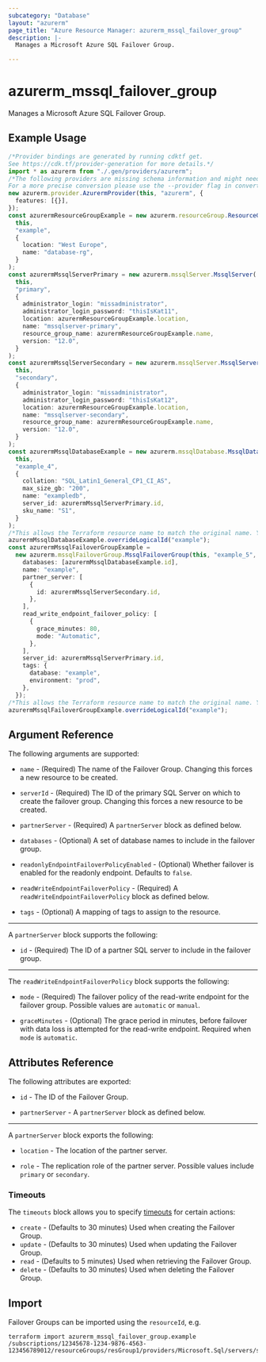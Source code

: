 ```yaml
---
subcategory: "Database"
layout: "azurerm"
page_title: "Azure Resource Manager: azurerm_mssql_failover_group"
description: |-
  Manages a Microsoft Azure SQL Failover Group.

---
```


# azurerm\_mssql\_failover\_group

Manages a Microsoft Azure SQL Failover Group.

## Example Usage

```typescript
/*Provider bindings are generated by running cdktf get.
See https://cdk.tf/provider-generation for more details.*/
import * as azurerm from "./.gen/providers/azurerm";
/*The following providers are missing schema information and might need manual adjustments to synthesize correctly: azurerm.
For a more precise conversion please use the --provider flag in convert.*/
new azurerm.provider.AzurermProvider(this, "azurerm", {
  features: [{}],
});
const azurermResourceGroupExample = new azurerm.resourceGroup.ResourceGroup(
  this,
  "example",
  {
    location: "West Europe",
    name: "database-rg",
  }
);
const azurermMssqlServerPrimary = new azurerm.mssqlServer.MssqlServer(
  this,
  "primary",
  {
    administrator_login: "missadministrator",
    administrator_login_password: "thisIsKat11",
    location: azurermResourceGroupExample.location,
    name: "mssqlserver-primary",
    resource_group_name: azurermResourceGroupExample.name,
    version: "12.0",
  }
);
const azurermMssqlServerSecondary = new azurerm.mssqlServer.MssqlServer(
  this,
  "secondary",
  {
    administrator_login: "missadministrator",
    administrator_login_password: "thisIsKat12",
    location: azurermResourceGroupExample.location,
    name: "mssqlserver-secondary",
    resource_group_name: azurermResourceGroupExample.name,
    version: "12.0",
  }
);
const azurermMssqlDatabaseExample = new azurerm.mssqlDatabase.MssqlDatabase(
  this,
  "example_4",
  {
    collation: "SQL_Latin1_General_CP1_CI_AS",
    max_size_gb: "200",
    name: "exampledb",
    server_id: azurermMssqlServerPrimary.id,
    sku_name: "S1",
  }
);
/*This allows the Terraform resource name to match the original name. You can remove the call if you don't need them to match.*/
azurermMssqlDatabaseExample.overrideLogicalId("example");
const azurermMssqlFailoverGroupExample =
  new azurerm.mssqlFailoverGroup.MssqlFailoverGroup(this, "example_5", {
    databases: [azurermMssqlDatabaseExample.id],
    name: "example",
    partner_server: [
      {
        id: azurermMssqlServerSecondary.id,
      },
    ],
    read_write_endpoint_failover_policy: [
      {
        grace_minutes: 80,
        mode: "Automatic",
      },
    ],
    server_id: azurermMssqlServerPrimary.id,
    tags: {
      database: "example",
      environment: "prod",
    },
  });
/*This allows the Terraform resource name to match the original name. You can remove the call if you don't need them to match.*/
azurermMssqlFailoverGroupExample.overrideLogicalId("example");

```

## Argument Reference

The following arguments are supported:

*   `name` - (Required) The name of the Failover Group. Changing this forces a new resource to be created.

*   `serverId` - (Required) The ID of the primary SQL Server on which to create the failover group. Changing this forces a new resource to be created.

*   `partnerServer` - (Required) A `partnerServer` block as defined below.

*   `databases` - (Optional) A set of database names to include in the failover group.

*   `readonlyEndpointFailoverPolicyEnabled` - (Optional) Whether failover is enabled for the readonly endpoint. Defaults to `false`.

*   `readWriteEndpointFailoverPolicy` - (Required) A `readWriteEndpointFailoverPolicy` block as defined below.

*   `tags` - (Optional) A mapping of tags to assign to the resource.

***

A `partnerServer` block supports the following:

* `id` - (Required) The ID of a partner SQL server to include in the failover group.

***

The `readWriteEndpointFailoverPolicy` block supports the following:

*   `mode` - (Required) The failover policy of the read-write endpoint for the failover group. Possible values are `automatic` or `manual`.

*   `graceMinutes` - (Optional) The grace period in minutes, before failover with data loss is attempted for the read-write endpoint. Required when `mode` is `automatic`.

## Attributes Reference

The following attributes are exported:

*   `id` - The ID of the Failover Group.

*   `partnerServer` - A `partnerServer` block as defined below.

***

A `partnerServer` block exports the following:

*   `location` - The location of the partner server.

*   `role` - The replication role of the partner server. Possible values include `primary` or `secondary`.

### Timeouts

The `timeouts` block allows you to specify [timeouts](https://www.terraform.io/language/resources/syntax#operation-timeouts) for certain actions:

* `create` - (Defaults to 30 minutes) Used when creating the Failover Group.
* `update` - (Defaults to 30 minutes) Used when updating the Failover Group.
* `read` - (Defaults to 5 minutes) Used when retrieving the Failover Group.
* `delete` - (Defaults to 30 minutes) Used when deleting the Failover Group.

## Import

Failover Groups can be imported using the `resourceId`, e.g.

```shell
terraform import azurerm_mssql_failover_group.example /subscriptions/12345678-1234-9876-4563-123456789012/resourceGroups/resGroup1/providers/Microsoft.Sql/servers/server1/failoverGroups/failoverGroup1
```
